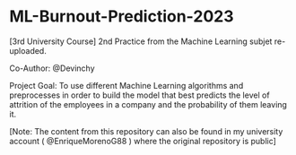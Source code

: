 # ML-Burnout-Prediction-2023
[3rd University Course] 2nd Practice from the Machine Learning subjet re-uploaded.

Co-Author: @Devinchy

Project Goal: To use different Machine Learning algorithms and preprocesses in order to build the model that best predicts the level of attrition of the employees in a company and the probability of them leaving it. 

[Note: The content from this repository can also be found in my university account ( @EnriqueMorenoG88 ) where the original repository is public]
